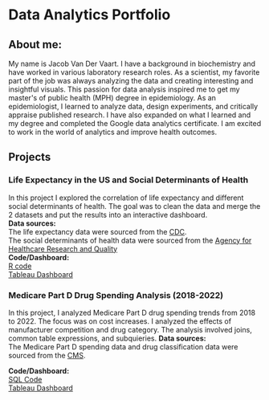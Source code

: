 # Data Analytics Portfolio
## About me:
My name is Jacob Van Der Vaart. I have a background in biochemistry and have worked in various laboratory research roles. As a scientist, my favorite part of the job was always analyzing the data and creating interesting and insightful visuals. This passion for data analysis inspired me to get my master's of public health (MPH) degree in epidemiology. As an epidemiologist, I learned to analyze data, design experiments, and critically appraise published research. I have also expanded on what I learned and my degree and completed the Google data analytics certificate. I am excited to work in the world of analytics and improve health outcomes.
## Projects

### Life Expectancy in the US and Social Determinants of Health
In this project I explored the correlation of life expectancy and different social determinants of health. The goal was to clean the data and merge the 2 datasets and put the results into an interactive dashboard.\
**Data sources:**\
The life expectancy data were sourced from the [CDC](https://archive.cdc.gov/#/details?q=life%20expectancy&start=0&rows=10&url=https://www.cdc.gov/nchs/data-visualization/life-expectancy/index.html).\
The social determinants of health data were sourced from the [Agency for Healthcare Research and Quality](https://www.ahrq.gov/sdoh/data-analytics/sdoh-data.html)\
**Code/Dashboard:**\
[R code](https://github.com/jacob-vandervaart/US-Life-Expectancy-and-Social-Determinants-of-Health/blob/6122e3d56add058391283da00a510298ac02b063/life_expenctancy_analysis.R)\
[Tableau Dashboard](https://public.tableau.com/views/USLifeExpectancyandSocialDeterminantsofHealth20102015/Measures?:language=en-US&:sid=&:redirect=auth&:display_count=n&:origin=viz_share_link)

### Medicare Part D Drug Spending Analysis (2018-2022)
In this project, I analyzed Medicare Part D drug spending trends from 2018 to 2022. The focus was on cost increases. I analyzed the effects of manufacturer competition and drug category. The analysis involved joins, common table expressions, and subquieries. 
**Data sources:**  
The Medicare Part D spending data and drug classification data were sourced from the [CMS](https://data.cms.gov/).  

**Code/Dashboard:**\
[SQL Code](https://github.com/jacob-vandervaart/Medicare-Part-D/blob/main/Medicare%20part%20D%20cost.sql) \
[Tableau Dashboard](https://public.tableau.com/views/MedicarePartD_17404360207890/Dashboard1?:language=en-US&:sid=&:redirect=auth&:display_count=n&:origin=viz_share_link)
